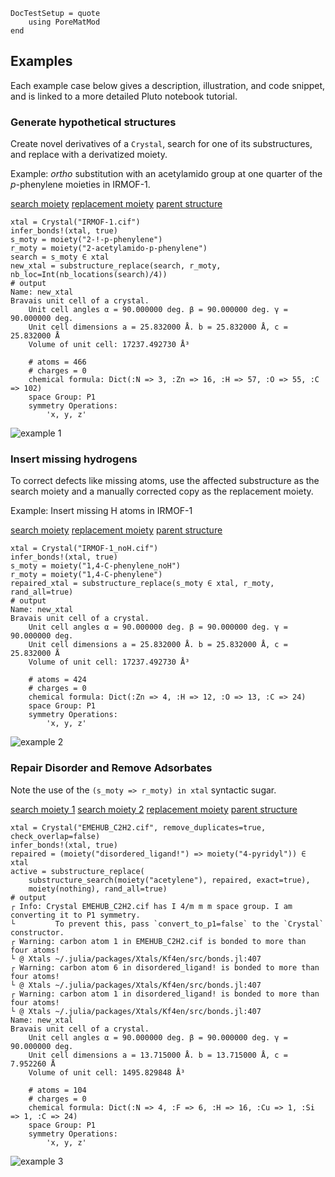 ```@meta
DocTestSetup = quote
    using PoreMatMod
end
```

## Examples

Each example case below gives a description, illustration, and code snippet,
and is linked to a more detailed Pluto notebook tutorial.

### Generate hypothetical structures

Create novel derivatives of a `Crystal`, search for one of its substructures,
and replace with a derivatized moiety.

Example: *ortho* substitution with an acetylamido group at one quarter of the
*p*-phenylene moieties in IRMOF-1.

[search moiety](https://raw.githubusercontent.com/SimonEnsemble/PoreMatMod.jl/master/test/data/moieties/2-!-p-phenylene.xyz)
[replacement moiety](https://raw.githubusercontent.com/SimonEnsemble/PoreMatMod.jl/master/test/data/moieties/2-acetylamido-p-phenylene.xyz)
[parent structure](https://raw.githubusercontent.com/SimonEnsemble/PoreMatMod.jl/master/test/data/crystals/IRMOF-1.cif)

```jldoctest; output=false
xtal = Crystal("IRMOF-1.cif")
infer_bonds!(xtal, true)
s_moty = moiety("2-!-p-phenylene")
r_moty = moiety("2-acetylamido-p-phenylene")
search = s_moty ∈ xtal
new_xtal = substructure_replace(search, r_moty, nb_loc=Int(nb_locations(search)/4))
# output
Name: new_xtal
Bravais unit cell of a crystal.
	Unit cell angles α = 90.000000 deg. β = 90.000000 deg. γ = 90.000000 deg.
	Unit cell dimensions a = 25.832000 Å. b = 25.832000 Å, c = 25.832000 Å
	Volume of unit cell: 17237.492730 Å³

	# atoms = 466
	# charges = 0
	chemical formula: Dict(:N => 3, :Zn => 16, :H => 57, :O => 55, :C => 102)
	space Group: P1
	symmetry Operations:
		'x, y, z'
```

![example 1](../../assets/IRMOF1example.png)

### Insert missing hydrogens

To correct defects like missing atoms, use the affected substructure as the search
moiety and a manually corrected copy as the replacement moiety.

Example: Insert missing H atoms in IRMOF-1

[search moiety](https://raw.githubusercontent.com/SimonEnsemble/PoreMatMod.jl/master/test/data/moieties/1,4-C-phenylene_noH.xyz)
[replacement moiety](https://raw.githubusercontent.com/SimonEnsemble/PoreMatMod.jl/master/test/data/moieties/1,4-C-phenylene.xyz)
[parent structure](https://raw.githubusercontent.com/SimonEnsemble/PoreMatMod.jl/master/test/data/crystals/IRMOF-1_noH.cif)

```jldoctest; output=false
xtal = Crystal("IRMOF-1_noH.cif")
infer_bonds!(xtal, true)
s_moty = moiety("1,4-C-phenylene_noH")
r_moty = moiety("1,4-C-phenylene")
repaired_xtal = substructure_replace(s_moty ∈ xtal, r_moty, rand_all=true)
# output
Name: new_xtal
Bravais unit cell of a crystal.
	Unit cell angles α = 90.000000 deg. β = 90.000000 deg. γ = 90.000000 deg.
	Unit cell dimensions a = 25.832000 Å. b = 25.832000 Å, c = 25.832000 Å
	Volume of unit cell: 17237.492730 Å³

	# atoms = 424
	# charges = 0
	chemical formula: Dict(:Zn => 4, :H => 12, :O => 13, :C => 24)
	space Group: P1
	symmetry Operations:
		'x, y, z'
```

![example 2](../../assets/missingHexample.png)

### Repair Disorder and Remove Adsorbates

Note the use of the `(s_moty => r_moty) in xtal` syntactic sugar.

[search moiety 1](https://raw.githubusercontent.com/SimonEnsemble/PoreMatMod.jl/master/test/data/moieties/disordered_ligand!.xyz)
[search moiety 2](https://raw.githubusercontent.com/SimonEnsemble/PoreMatMod.jl/master/test/data/moieties/acetylene.xyz)
[replacement moiety](https://raw.githubusercontent.com/SimonEnsemble/PoreMatMod.jl/master/test/data/moieties/4-pyridyl.xyz)
[parent structure](https://raw.githubusercontent.com/SimonEnsemble/PoreMatMod.jl/master/test/data/crystals/EMEHUB_C2H2.cif)

```jldoctest; output=false
xtal = Crystal("EMEHUB_C2H2.cif", remove_duplicates=true, check_overlap=false)
infer_bonds!(xtal, true)
repaired = (moiety("disordered_ligand!") => moiety("4-pyridyl")) ∈ xtal
active = substructure_replace(
    substructure_search(moiety("acetylene"), repaired, exact=true), 
    moiety(nothing), rand_all=true)
# output
┌ Info: Crystal EMEHUB_C2H2.cif has I 4/m m m space group. I am converting it to P1 symmetry.
└         To prevent this, pass `convert_to_p1=false` to the `Crystal` constructor.
┌ Warning: carbon atom 1 in EMEHUB_C2H2.cif is bonded to more than four atoms!
└ @ Xtals ~/.julia/packages/Xtals/Kf4en/src/bonds.jl:407
┌ Warning: carbon atom 6 in disordered_ligand! is bonded to more than four atoms!
└ @ Xtals ~/.julia/packages/Xtals/Kf4en/src/bonds.jl:407
┌ Warning: carbon atom 1 in disordered_ligand! is bonded to more than four atoms!
└ @ Xtals ~/.julia/packages/Xtals/Kf4en/src/bonds.jl:407
Name: new_xtal
Bravais unit cell of a crystal.
	Unit cell angles α = 90.000000 deg. β = 90.000000 deg. γ = 90.000000 deg.
	Unit cell dimensions a = 13.715000 Å. b = 13.715000 Å, c = 7.952260 Å
	Volume of unit cell: 1495.829848 Å³

	# atoms = 104
	# charges = 0
	chemical formula: Dict(:N => 4, :F => 6, :H => 16, :Cu => 1, :Si => 1, :C => 24)
	space Group: P1
	symmetry Operations:
		'x, y, z'
```

![example 3](../../assets/mof-fix.png)

